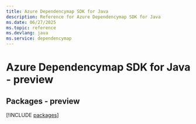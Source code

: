 ```yaml
---
title: Azure Dependencymap SDK for Java
description: Reference for Azure Dependencymap SDK for Java
ms.date: 06/27/2025
ms.topic: reference
ms.devlang: java
ms.service: dependencymap
---
```

# Azure Dependencymap SDK for Java - preview
## Packages - preview
[!INCLUDE [packages](dependencymap-index.md)]
